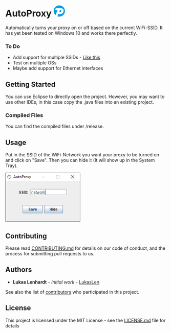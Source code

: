 # AutoProxy ![AutoProxy Logo](source/iconON.png?raw=true "AutoProxy")

Automatically turns your proxy on or off based on the current WiFi-SSID. It has yet been tested on Windows 10 and works there perfectly.

### To Do
* Add support for multiple SSIDs - [Like this](http://java-demos.blogspot.co.at/2012/10/add-remove-contents-jlist-dynamically.html)
* Test on multiple OSs
* Maybe add support for Ethernet interfaces

## Getting Started

You can use Eclipse to directly open the project. However, you may want to use other IDEs, in this case copy the .java files into an existing project.

### Compiled Files

You can find the compiled files under /release.

## Usage

Put in the SSID of the WiFi-Network you want your proxy to be turned on and click on "Save". Then you can hide it (It will show up in the System Tray).

![Window Image](window.png?raw=true "Settings")

## Contributing

Please read [CONTRIBUTING.md](https://gist.github.com/PurpleBooth/b24679402957c63ec426) for details on our code of conduct, and the process for submitting pull requests to us.

## Authors

* **Lukas Lenhardt** - *Initial work* - [LukasLen](https://github.com/LukasLen)

See also the list of [contributors](https://github.com/LukasLen/AutoProxy/contributors) who participated in this project.

## License

This project is licensed under the MIT License - see the [LICENSE.md](LICENSE.md) file for details
